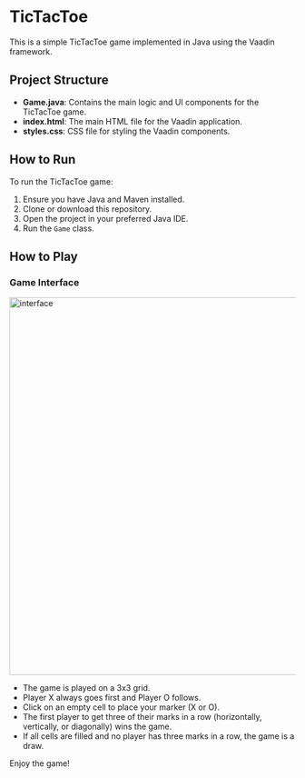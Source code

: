 # TicTacToe

This is a simple TicTacToe game implemented in Java using the Vaadin framework.

## Project Structure

- **Game.java**: Contains the main logic and UI components for the TicTacToe game.
- **index.html**: The main HTML file for the Vaadin application.
- **styles.css**: CSS file for styling the Vaadin components.

## How to Run

To run the TicTacToe game:

1. Ensure you have Java and Maven installed.
2. Clone or download this repository.
3. Open the project in your preferred Java IDE.
4. Run the `Game` class.

## How to Play

### Game Interface

<img width="665" alt="interface" src="https://github.com/PawelHarasiuk/TicTacToe/assets/96013656/e1a0dda5-736d-4640-98fb-b7e63883d4bb">

- The game is played on a 3x3 grid.
- Player X always goes first and Player O follows.
- Click on an empty cell to place your marker (X or O).
- The first player to get three of their marks in a row (horizontally, vertically, or diagonally) wins the game.
- If all cells are filled and no player has three marks in a row, the game is a draw.

Enjoy the game!
